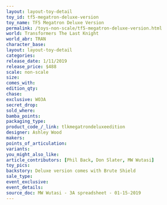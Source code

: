 ```yaml
---
layout: layout-toy-detail 
toy_id: tf5-megatron-deluxe-version
toy_name: TF5 Megatron Deluxe Version
permalink: /toys-non-scale/tf5-megatron-deluxe-version.html
world: Transformers The Last Knight
world_abr: TRAN
character_base: 
layout: layout-toy-detail
categories: 
release_date: 1/11/2019
release_price: $488 
scale: non-scale
size: 
comes_with: 
edition_qty: 
chase: 
exclusive: WO3A
secret_drop: 
sold_where: 
bamba_points: 
packaging_type: 
product_code_/_link: tlkmegatrondeluxeedition
designer: Ashley Wood
makers: 
points_of_articulation: 
variants: 
you_might_also_like: 
article_contributors: [Phil Back, Don Slater, MW Wutasi]
toy_pics: 
backstory: Deluxe version comes with Brute Shield
sale_type: 
event_exclusive: 
event_details: 
source_doc: MW Wutasi - 3A spreadsheet - 01-15-2019
---
```


